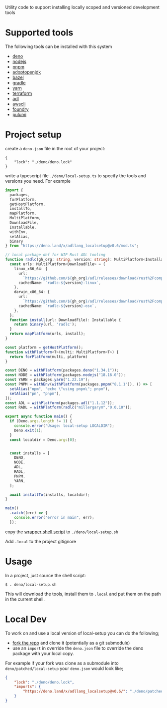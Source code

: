 Utility code to support installing locally scoped and versioned development tools

# Supported tools

The following tools can be installed with this system

* [deno](https://deno.land/)
* [nodejs](https://nodejs.org/)
* [pnpm](https://pnpm.io/)
* [adoptopenjdk](https://adoptium.net/en-GB/)
* [bazel](https://bazel.build/)
* [gradle](https://gradle.org/)
* [yarn](https://github.com/yarnpkg/yarn/releases)
* [terraform](https://www.terraform.io/)
* [adl](https://github.com/adl-lang/adl)
* [awscli](https://aws.amazon.com/cli/)
* [foundry](https://github.com/foundry-rs/foundry)
* [pulumi](https://www.pulumi.com/)


# Project setup

create a `deno.json` file in the root of your project:

```
{
    "lock": "./deno/deno.lock"
}
```

write a typescript file `./deno/local-setup.ts` to specify the tools and versions you need. For
example

``` typescript
import {
  packages,
  forPlatform,
  getHostPlatform,
  installTo,
  mapPlatform,
  MultiPlatform,
  DownloadFile,
  Installable,
  withEnv,
  setAlias,
  binary
} from "https://deno.land/x/adllang_localsetup@v0.6/mod.ts";

// local package def for WIP Rust ADL tooling
function radlc(gh_org: string, version: string): MultiPlatform<Installable> {
  const urls: MultiPlatform<DownloadFile> = {
    linux_x86_64: {
      url:
        `https://github.com/${gh_org}/adl/releases/download/rust%2Fcompiler%2Fv${version}/radlc-v${version}-linux`,
      cachedName: `radlc-${version}-linux`,
    },
    darwin_x86_64: {
      url:
        `https://github.com/${gh_org}/adl/releases/download/rust%2Fcompiler%2Fv${version}/radlc-v${version}-osx`,
      cachedName: `radlc-${version}-osx`,
    },
  };
  function install(url: DownloadFile): Installable {
    return binary(url, 'radlc');
  }
  return mapPlatform(urls, install);
}

const platform = getHostPlatform();
function withPlatform<T>(multi: MultiPlatform<T>) {
  return forPlatform(multi, platform)
}

const DENO = withPlatform(packages.deno("1.34.1"));
const NODE = withPlatform(packages.nodejs("18.16.0"));
const YARN = packages.yarn("1.22.19");
const PNPM = withEnv(withPlatform(packages.pnpm("8.1.1")), () => [
  setAlias("npm", "echo \"using pnpm\"; pnpm"),
  setAlias("pn", "pnpm"),
]);
const ADL = withPlatform(packages.adl("1.1.12"));
const RADL = withPlatform(radlc("millergarym","0.0.10"));

export async function main() {
  if (Deno.args.length != 1) {
    console.error("Usage: local-setup LOCALDIR");
    Deno.exit(1);
  }
  const localdir = Deno.args[0];


  const installs = [
    DENO,
    NODE,
    ADL,
    RADL,
    PNPM,
    YARN,
  ];

  await installTo(installs, localdir);
}

main()
  .catch((err) => {
    console.error("error in main", err);
  });
```

copy the [wrapper shell script](example/local-setup.sh) to `./deno/local-setup.sh` 

Add `.local` to the project gitignore

# Usage

In a project, just source the shell script:

```
$ . deno/local-setup.sh
```

This will download the tools, install them to `.local` and put them on
the path in the current shell.

# Local Dev

To work on and use a local version of local-setup you can do the following;
* [fork the repo](https://github.com/adl-lang/local-setup/fork) and clone it (potentially as a git submodule)
* use an `import` in override the `deno.json` file to override the deno package with your local copy.

For example if your fork was clone as a submodule into `deno/patched/local-setup` your `deno.json` would look like;

``` json
{
    "lock": "./deno/deno.lock",
    "imports": {
        "https://deno.land/x/adllang_localsetup@v0.6/": "./deno/patched/local-setup/"
    }
}
```